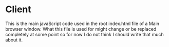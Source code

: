 # Client

This is the main javaScript code used in the root index.html file of a Main browser window. What this file is used for might change or be replaced completely at some point so for now I do not think I should write that much about it.